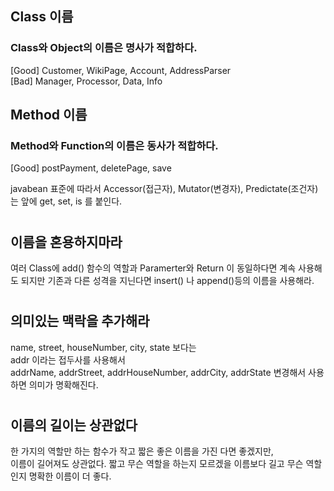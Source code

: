 ## Class 이름
### Class와 Object의 이름은 **명사**가 적합하다.  
[Good] Customer, WikiPage, Account, AddressParser  
[Bad] Manager, Processor, Data, Info 

## Method 이름
### Method와 Function의 이름은 **동사**가 적합하다.  
[Good] postPayment, deletePage, save

javabean 표준에 따라서
Accessor(접근자), Mutator(변경자), Predictate(조건자)는 앞에
get, set, is 를 붙인다.
  
# 
## 이름을 혼용하지마라
여러 Class에 add() 함수의 역할과 Paramerter와 Return 이 동일하다면 계속 사용해도 되지만 기존과 다른 성격을 지닌다면 insert() 나 append()등의 이름을 사용해라.

#
## 의미있는 맥락을 추가해라
name, street, houseNumber, city, state 보다는  
addr 이라는 접두사를 사용해서   
addrName, addrStreet, addrHouseNumber, addrCity, addrState 변경해서 사용하면 의미가 명확해진다.

#
## 이름의 길이는 상관없다
한 가지의 역할만 하는 함수가 작고 짧은 좋은 이름을 가진 다면 좋겠지만,  
이름이 길어져도 상관없다. 짧고 무슨 역할을 하는지 모르겠을 이름보다 길고 무슨 역할인지 명확한 이름이 더 좋다.  
